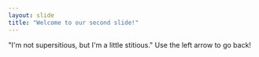 ```yaml
---
layout: slide
title: "Welcome to our second slide!"
---
```

"I'm not supersitious, but I'm a little stitious." 
Use the left arrow to go back!
